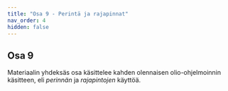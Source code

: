 ```yaml
---
title: "Osa 9 - Perintä ja rajapinnat"
nav_order: 4
hidden: false
---
```


## Osa 9

Materiaalin yhdeksäs osa käsittelee kahden olennaisen olio-ohjelmoinnin käsitteen, eli *perinnän* ja *rajapintojen* käyttöä.